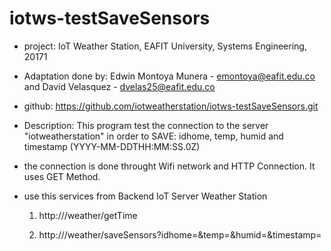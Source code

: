 # iotws-testSaveSensors

* project: IoT Weather Station, EAFIT University, Systems Engineering, 20171
* Adaptation done by: Edwin Montoya Munera - emontoya@eafit.edu.co and David Velasquez - dvelas25@eafit.edu.co
* github: https://github.com/iotweatherstation/iotws-testSaveSensors.git

* Description: This program test the connection to the server "iotweatherstation" in order to SAVE: idhome, temp, humid and timestamp (YYYY-MM-DDTHH:MM:SS.0Z)
* the connection is done throught Wifi network and HTTP Connection. It uses GET Method.

* use this services from Backend IoT Server Weather Station

    1. http://<server>/weather/getTime

    2. http://<server>/weather/saveSensors?idhome=<username>&temp=<val>&humid=<val>&timestamp=<date>

    
